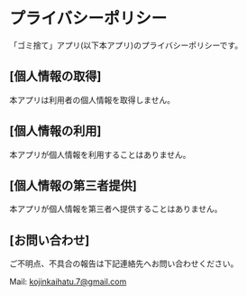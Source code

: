 # プライバシーポリシー

「ゴミ捨て」アプリ(以下本アプリ)のプライバシーポリシーです。

## [個人情報の取得]

本アプリは利用者の個人情報を取得しません。

## [個人情報の利用]

本アプリが個人情報を利用することはありません。

## [個人情報の第三者提供]

本アプリが個人情報を第三者へ提供することはありません。

## [お問い合わせ]

ご不明点、不具合の報告は下記連絡先へお問い合わせください。

Mail: kojinkaihatu.7@gmail.com
